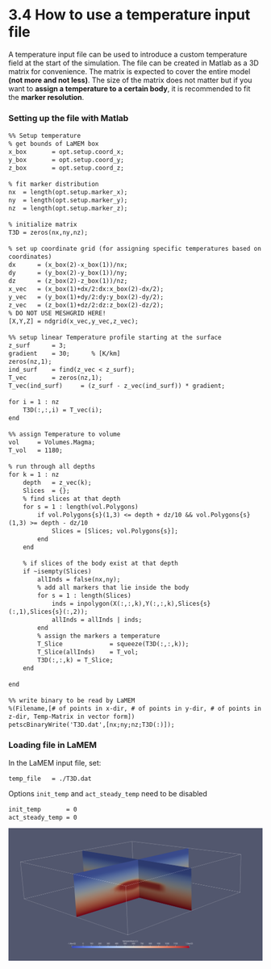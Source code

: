 # 3.4 How to use a temperature input file

A temperature input file can be used to introduce a custom temperature field at the start of the simulation. The file can be created in Matlab as a 3D matrix for convenience. The matrix is expected to cover the entire model **(not more and not less)**. The size of the matrix does not matter but if you want to **assign a temperature to a certain body**, it is recommended to fit the **marker resolution**.

### Setting up the file with Matlab

```
%% Setup temperature
% get bounds of LaMEM box
x_box       = opt.setup.coord_x;
y_box       = opt.setup.coord_y;
z_box       = opt.setup.coord_z;

% fit marker distribution
nx  = length(opt.setup.marker_x);
ny  = length(opt.setup.marker_y);
nz  = length(opt.setup.marker_z);

% initialize matrix
T3D = zeros(nx,ny,nz);

% set up coordinate grid (for assigning specific temperatures based on coordinates)
dx      = (x_box(2)-x_box(1))/nx;
dy      = (y_box(2)-y_box(1))/ny; 
dz      = (z_box(2)-z_box(1))/nz;
x_vec   = (x_box(1)+dx/2:dx:x_box(2)-dx/2);
y_vec   = (y_box(1)+dy/2:dy:y_box(2)-dy/2);
z_vec   = (z_box(1)+dz/2:dz:z_box(2)-dz/2);
% DO NOT USE MESHGRID HERE!
[X,Y,Z] = ndgrid(x_vec,y_vec,z_vec);

%% setup linear Temperature profile starting at the surface
z_surf      = 3;
gradient    = 30;      % [K/km]
zeros(nz,1);
ind_surf    = find(z_vec < z_surf);
T_vec       = zeros(nz,1);
T_vec(ind_surf)     = (z_surf - z_vec(ind_surf)) * gradient;

for i = 1 : nz
    T3D(:,:,i) = T_vec(i);
end

%% assign Temperature to volume
vol     = Volumes.Magma;
T_vol   = 1180;

% run through all depths
for k = 1 : nz
    depth   = z_vec(k);
    Slices  = {};
    % find slices at that depth
    for s = 1 : length(vol.Polygons)
        if vol.Polygons{s}(1,3) <= depth + dz/10 && vol.Polygons{s}(1,3) >= depth - dz/10
            Slices = [Slices; vol.Polygons{s}];
        end
    end
    
    % if slices of the body exist at that depth
    if ~isempty(Slices)
        allInds = false(nx,ny);
        % add all markers that lie inside the body
        for s = 1 : length(Slices)
            inds = inpolygon(X(:,:,k),Y(:,:,k),Slices{s}(:,1),Slices{s}(:,2));
            allInds = allInds | inds;
        end
        % assign the markers a temperature
        T_Slice             = squeeze(T3D(:,:,k));
        T_Slice(allInds)    = T_vol; 
        T3D(:,:,k) = T_Slice;
    end
    
end

%% write binary to be read by LaMEM
%(Filename,[# of points in x-dir, # of points in y-dir, # of points in z-dir, Temp-Matrix in vector form])
petscBinaryWrite('T3D.dat',[nx;ny;nz;T3D(:)]);
```

### Loading file in LaMEM

In the LaMEM input file, set:
```	
temp_file	= ./T3D.dat
```
Options `init_temp` and `act_steady_temp` need to be disabled

```
init_temp       = 0
act_steady_temp = 0
```

![TempFromFile](../assets/Pictures/TempFromFile.png)